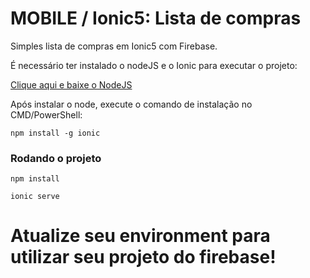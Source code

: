 # MOBILE / Ionic5: Lista de compras
Simples lista de compras em Ionic5 com Firebase.

É necessário ter instalado o nodeJS e o Ionic para executar o projeto:

[Clique aqui e baixe o NodeJS](https://nodejs.org/en/)

Após instalar o node, execute o comando de instalação no CMD/PowerShell:

```
npm install -g ionic
```

### Rodando o projeto
```
npm install
```

```
ionic serve
```

# Atualize seu environment para utilizar seu projeto do firebase!




